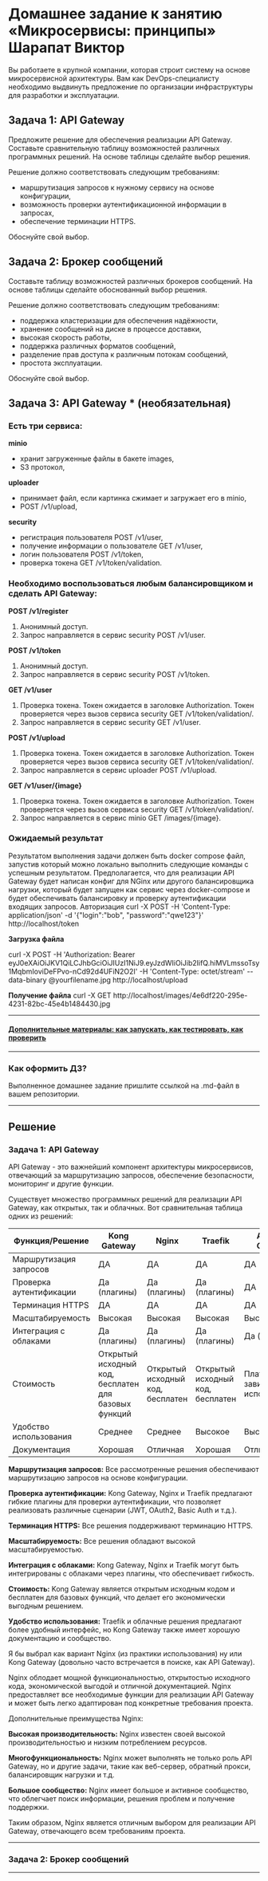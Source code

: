 
# Домашнее задание к занятию «Микросервисы: принципы» Шарапат Виктор

Вы работаете в крупной компании, которая строит систему на основе микросервисной архитектуры.
Вам как DevOps-специалисту необходимо выдвинуть предложение по организации инфраструктуры для разработки и эксплуатации.

## Задача 1: API Gateway 

Предложите решение для обеспечения реализации API Gateway. Составьте сравнительную таблицу возможностей различных программных решений. На основе таблицы сделайте выбор решения.

Решение должно соответствовать следующим требованиям:
- маршрутизация запросов к нужному сервису на основе конфигурации,
- возможность проверки аутентификационной информации в запросах,
- обеспечение терминации HTTPS.

Обоснуйте свой выбор.

## Задача 2: Брокер сообщений

Составьте таблицу возможностей различных брокеров сообщений. На основе таблицы сделайте обоснованный выбор решения.

Решение должно соответствовать следующим требованиям:
- поддержка кластеризации для обеспечения надёжности,
- хранение сообщений на диске в процессе доставки,
- высокая скорость работы,
- поддержка различных форматов сообщений,
- разделение прав доступа к различным потокам сообщений,
- простота эксплуатации.

Обоснуйте свой выбор.

## Задача 3: API Gateway * (необязательная)

### Есть три сервиса:

**minio**
- хранит загруженные файлы в бакете images,
- S3 протокол,

**uploader**
- принимает файл, если картинка сжимает и загружает его в minio,
- POST /v1/upload,

**security**
- регистрация пользователя POST /v1/user,
- получение информации о пользователе GET /v1/user,
- логин пользователя POST /v1/token,
- проверка токена GET /v1/token/validation.

### Необходимо воспользоваться любым балансировщиком и сделать API Gateway:

**POST /v1/register**
1. Анонимный доступ.
2. Запрос направляется в сервис security POST /v1/user.

**POST /v1/token**
1. Анонимный доступ.
2. Запрос направляется в сервис security POST /v1/token.

**GET /v1/user**
1. Проверка токена. Токен ожидается в заголовке Authorization. Токен проверяется через вызов сервиса security GET /v1/token/validation/.
2. Запрос направляется в сервис security GET /v1/user.

**POST /v1/upload**
1. Проверка токена. Токен ожидается в заголовке Authorization. Токен проверяется через вызов сервиса security GET /v1/token/validation/.
2. Запрос направляется в сервис uploader POST /v1/upload.

**GET /v1/user/{image}**
1. Проверка токена. Токен ожидается в заголовке Authorization. Токен проверяется через вызов сервиса security GET /v1/token/validation/.
2. Запрос направляется в сервис minio GET /images/{image}.

### Ожидаемый результат

Результатом выполнения задачи должен быть docker compose файл, запустив который можно локально выполнить следующие команды с успешным результатом.
Предполагается, что для реализации API Gateway будет написан конфиг для NGinx или другого балансировщика нагрузки, который будет запущен как сервис через docker-compose и будет обеспечивать балансировку и проверку аутентификации входящих запросов.
Авторизация
curl -X POST -H 'Content-Type: application/json' -d '{"login":"bob", "password":"qwe123"}' http://localhost/token

**Загрузка файла**

curl -X POST -H 'Authorization: Bearer eyJ0eXAiOiJKV1QiLCJhbGciOiJIUzI1NiJ9.eyJzdWIiOiJib2IifQ.hiMVLmssoTsy1MqbmIoviDeFPvo-nCd92d4UFiN2O2I' -H 'Content-Type: octet/stream' --data-binary @yourfilename.jpg http://localhost/upload

**Получение файла**
curl -X GET http://localhost/images/4e6df220-295e-4231-82bc-45e4b1484430.jpg

---

#### [Дополнительные материалы: как запускать, как тестировать, как проверить](https://github.com/netology-code/devkub-homeworks/tree/main/11-microservices-02-principles)

---

### Как оформить ДЗ?

Выполненное домашнее задание пришлите ссылкой на .md-файл в вашем репозитории.

---

## Решение

### Задача 1: API Gateway 

API Gateway - это важнейший компонент архитектуры микросервисов, отвечающий за маршрутизацию запросов, обеспечение безопасности, мониторинг и другие функции. 

Существует множество программных решений для реализации API Gateway, как открытых, так и облачных. Вот сравнительная таблица одних из решений:

| Функция/Решение          | Kong Gateway                  |  Nginx | Traefik | AWS API Gateway | Azure API Management | GCP API Gateway |
|------------------------- |-------------------------------|--------| ------- | --------------- | -------------------- | ----------------|
| Маршрутизация запросов   |              ДА               |   ДА   |     ДА  |         ДА      |         ДА           |       ДА        |  
| Проверка аутентификации  |         Да (плагины)          |Да (плагины) | Да (плагины) |  ДА   |         ДА           |       ДА        |     
| Терминация HTTPS         |               ДА              |   ДА   |     ДА  |         ДА      |         ДА           |       ДА        |                   
| Масштабируемость         |               Высокая         |Высокая | Высокая |     Высокая     |      Высокая         |    Высокая      |  
| Интеграция с облаками    |            Да (плагины)	     |Да (плагины)|	Да (плагины)|Да (AWS) |    	Да (Azure)       |  	Да (GCP)     |
| Стоимость                |Открытый исходный код, бесплатен для базовых функций |	Открытый исходный код, бесплатен| Открытый исходный код, бесплатен |	Платный, зависит от использования	| Платный, зависит от использования	| Платный, зависит от использования |
| Удобство использования   |            Среднее  	         |Среднее	| Высокое	|      Высокое	  |        Высокое	     |     Высокое     |
| Документация             |           Хорошая	           | Отличная	| Хорошая	|    Отличная	  |       Отличная	     |     Отличная    |

**Маршрутизация запросов:** Все рассмотренные решения обеспечивают маршрутизацию запросов на основе конфигурации.

**Проверка аутентификации:** Kong Gateway, Nginx и Traefik предлагают гибкие плагины для проверки аутентификации, что позволяет реализовать различные сценарии (JWT, OAuth2, Basic Auth и т.д.).

**Терминация HTTPS:** Все решения поддерживают терминацию HTTPS.

**Масштабируемость:** Все решения обладают высокой масштабируемостью.

**Интеграция с облаками:** Kong Gateway, Nginx и Traefik могут быть интегрированы с облаками через плагины, что обеспечивает гибкость.

**Стоимость:** Kong Gateway является открытым исходным кодом и бесплатен для базовых функций, что делает его экономически выгодным решением.

**Удобство использования:** Traefik и облачные решения предлагают более удобный интерфейс, но Kong Gateway также имеет хорошую документацию и сообщество.

Я бы выбрал как вариант Nginx (из практики использования) ну или Kong Gateway (довольно часто встречается в поиске, как API Gateway).

Nginx облодает мощной функциональностью, открытостью исходного кода, экономической выгодой и отличной документацией. Nginx предоставляет все необходимые функции для реализации API Gateway и может быть легко адаптирован под конкретные требования проекта.

Дополнительные преимущества Nginx:

**Высокая производительность:** Nginx известен своей высокой производительностью и низким потреблением ресурсов.

**Многофункциональность:** Nginx может выполнять не только роль API Gateway, но и другие задачи, такие как веб-сервер, обратный прокси, балансировщик нагрузки и т.д.

**Большое сообщество:** Nginx имеет большое и активное сообщество, что облегчает поиск информации, решения проблем и получение поддержки.

Таким образом, Nginx является отличным выбором для реализации API Gateway, отвечающего всем требованиям проекта.  

---

### Задача 2: Брокер сообщений

---

